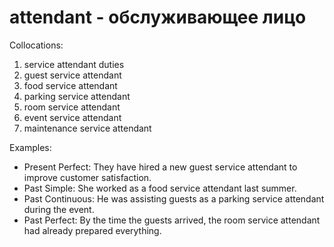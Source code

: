 # attendant - обслуживающее лицо

Collocations:

1. service attendant duties
2. guest service attendant
3. food service attendant
4. parking service attendant
5. room service attendant
6. event service attendant
7. maintenance service attendant

Examples:

- Present Perfect: They have hired a new guest service attendant to improve customer satisfaction.
- Past Simple: She worked as a food service attendant last summer.
- Past Continuous: He was assisting guests as a parking service attendant during the event.
- Past Perfect: By the time the guests arrived, the room service attendant had already prepared everything.
